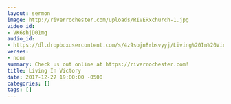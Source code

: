 ```yaml
---
layout: sermon
image: http://riverrochester.com/uploads/RIVERxchurch-1.jpg
video_id:
- VK6shjD01mg
audio_id:
- https://dl.dropboxusercontent.com/s/4z9sojn8rbsvyyj/Living%20In%20Victory.mp3?dl=0
verses:
- none
summary: Check us out online at https://riverrochester.com!
title: Living In Victory
date: 2017-12-27 19:00:00 -0500
categories: []
tags: []
---
```


